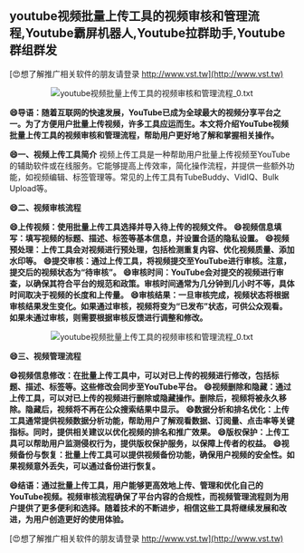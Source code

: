## **youtube视频批量上传工具的视频审核和管理流程,Youtube霸屏机器人,Youtube拉群助手,Youtube群组群发**

[😍想了解推广相关软件的朋友请登录 http://www.vst.tw](http://www.vst.tw)

 <center><img src="https://vst.tw/MP4/tuiguang/png/7.png" alt="youtube视频批量上传工具的视频审核和管理流程_0.txt"></center>

**😄导语：随着互联网的快速发展，YouTube已成为全球最大的视频分享平台之一。为了方便用户批量上传视频，许多工具应运而生。本文将介绍YouTube视频批量上传工具的视频审核和管理流程，帮助用户更好地了解和掌握相关操作。**

**😄一、视频上传工具简介**
视频上传工具是一种帮助用户批量上传视频至YouTube的辅助软件或在线服务。它能够提高上传效率，简化操作流程，并提供一些额外功能，如视频编辑、标签管理等。常见的上传工具有TubeBuddy、VidIQ、Bulk Upload等。

**😄二、视频审核流程**

**😄上传视频：使用批量上传工具选择并导入待上传的视频文件。**
**😄视频信息填写：填写视频的标题、描述、标签等基本信息，并设置合适的隐私设置。**
**😄视频预处理：上传工具会对视频进行预处理，包括检测重复内容、优化视频质量、添加水印等。**
**😄提交审核：通过上传工具，将视频提交至YouTube进行审核。注意，提交后的视频状态为“待审核”。**
**😄审核时间：YouTube会对提交的视频进行审查，以确保其符合平台的规范和政策。审核时间通常为几分钟到几小时不等，具体时间取决于视频的长度和上传量。**
**😄审核结果：一旦审核完成，视频状态将根据审核结果发生变化。如果通过审核，视频将变为“已发布”状态，可供公众观看。如果未通过审核，则需要根据审核反馈进行调整和修改。**

 <center><img src="https://vst.tw/MP4/tuiguang/png/1.png" alt="youtube视频批量上传工具的视频审核和管理流程_0.txt"></center>

**😄三、视频管理流程**

**😄视频信息修改：在批量上传工具中，可以对已上传的视频进行修改，包括标题、描述、标签等。这些修改会同步至YouTube平台。**
**😄视频删除和隐藏：通过上传工具，可以对已上传的视频进行删除或隐藏操作。删除后，视频将被永久移除。隐藏后，视频将不再在公众搜索结果中显示。**
**😄数据分析和排名优化：上传工具通常提供视频数据分析功能，帮助用户了解观看数据、订阅量、点击率等关键指标。同时，提供相关建议以优化视频的排名和推广效果。**
**😄版权保护：上传工具可以帮助用户监测侵权行为，提供版权保护服务，以保障上传者的权益。**
**😄视频备份与恢复：批量上传工具可以提供视频备份功能，确保用户视频的安全性。如果视频意外丢失，可以通过备份进行恢复。**

**😄结语：通过批量上传工具，用户能够更高效地上传、管理和优化自己的YouTube视频。视频审核流程确保了平台内容的合规性，而视频管理流程则为用户提供了更多便利和选择。随着技术的不断进步，相信这些工具将继续发展和改进，为用户创造更好的使用体验。**

[😍想了解推广相关软件的朋友请登录 http://www.vst.tw](http://www.vst.tw)




